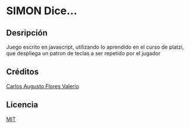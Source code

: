 # SIMON Dice...
## Desripción
Juego escrito en javascript, utilizando lo aprendido en el curso de platzi, que despliega un patron de teclas a ser repetido por el jugador

## Créditos
[Carlos Augusto Flores Valerio](https://github.com/carlitos-motumweb/)

## Licencia
[MIT](https://opensource.org/licenses/MIT)
